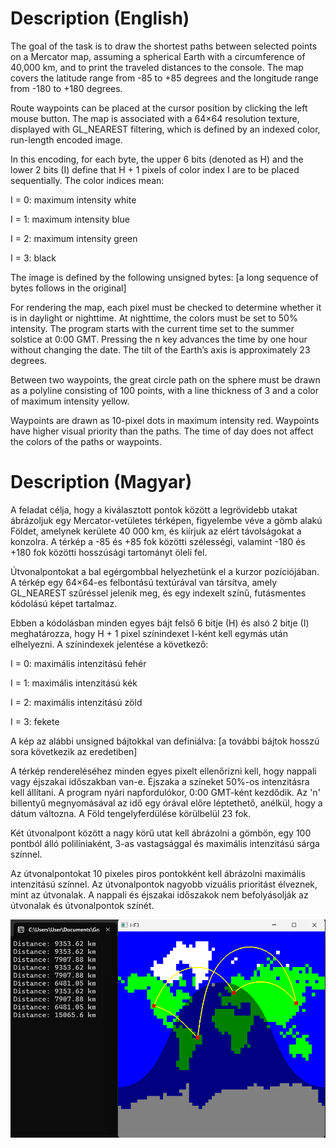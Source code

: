 # Description (English)

The goal of the task is to draw the shortest paths between selected points on a Mercator map, assuming a spherical Earth with a circumference of 40,000 km, and to print the traveled distances to the console. The map covers the latitude range from -85 to +85 degrees and the longitude range from -180 to +180 degrees.

Route waypoints can be placed at the cursor position by clicking the left mouse button. The map is associated with a 64×64 resolution texture, displayed with GL_NEAREST filtering, which is defined by an indexed color, run-length encoded image.

In this encoding, for each byte, the upper 6 bits (denoted as H) and the lower 2 bits (I) define that H + 1 pixels of color index I are to be placed sequentially. The color indices mean:

I = 0: maximum intensity white

I = 1: maximum intensity blue

I = 2: maximum intensity green

I = 3: black

The image is defined by the following unsigned bytes:
[a long sequence of bytes follows in the original]

For rendering the map, each pixel must be checked to determine whether it is in daylight or nighttime. At nighttime, the colors must be set to 50% intensity. The program starts with the current time set to the summer solstice at 0:00 GMT. Pressing the n key advances the time by one hour without changing the date. The tilt of the Earth’s axis is approximately 23 degrees.

Between two waypoints, the great circle path on the sphere must be drawn as a polyline consisting of 100 points, with a line thickness of 3 and a color of maximum intensity yellow.

Waypoints are drawn as 10-pixel dots in maximum intensity red. Waypoints have higher visual priority than the paths. The time of day does not affect the colors of the paths or waypoints.

# Description (Magyar)

A feladat célja, hogy a kiválasztott pontok között a legrövidebb utakat ábrázoljuk egy Mercator-vetületes térképen, figyelembe véve a gömb alakú Földet, amelynek kerülete 40 000 km, és kiírjuk az elért távolságokat a konzolra. A térkép a -85 és +85 fok közötti szélességi, valamint -180 és +180 fok közötti hosszúsági tartományt öleli fel.

Útvonalpontokat a bal egérgombbal helyezhetünk el a kurzor pozíciójában. A térkép egy 64×64-es felbontású textúrával van társítva, amely GL_NEAREST szűréssel jelenik meg, és egy indexelt színű, futásmentes kódolású képet tartalmaz.

Ebben a kódolásban minden egyes bájt felső 6 bitje (H) és alsó 2 bitje (I) meghatározza, hogy H + 1 pixel színindexet I-ként kell egymás után elhelyezni. A színindexek jelentése a következő:

I = 0: maximális intenzitású fehér

I = 1: maximális intenzitású kék

I = 2: maximális intenzitású zöld

I = 3: fekete

A kép az alábbi unsigned bájtokkal van definiálva: [a további bájtok hosszú sora következik az eredetiben]

A térkép rendereléséhez minden egyes pixelt ellenőrizni kell, hogy nappali vagy éjszakai időszakban van-e. Éjszaka a színeket 50%-os intenzitásra kell állítani. A program nyári napfordulókor, 0:00 GMT-ként kezdődik. Az 'n' billentyű megnyomásával az idő egy órával előre léptethető, anélkül, hogy a dátum változna. A Föld tengelyferdülése körülbelül 23 fok.

Két útvonalpont között a nagy körű utat kell ábrázolni a gömbön, egy 100 pontból álló polilíniaként, 3-as vastagsággal és maximális intenzitású sárga színnel.

Az útvonalpontokat 10 pixeles piros pontokként kell ábrázolni maximális intenzitású színnel. Az útvonalpontok nagyobb vizuális prioritást élveznek, mint az útvonalak. A nappali és éjszakai időszakok nem befolyásolják az útvonalak és útvonalpontok színét.

![alt text](image.png)
